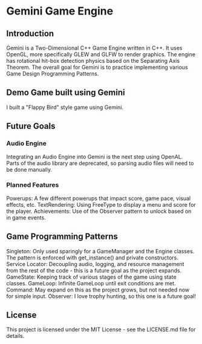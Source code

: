 # Gemini Game Engine

## Introduction

Gemini is a Two-Dimensional C++ Game Engine written in C++. It uses OpenGL, more specifically GLEW and GLFW to render graphics.
The engine has rotational hit-box detection physics based on the Separating Axis Theorem. The overall goal for Gemini is to
practice implementing various Game Design Programming Patterns.

## Demo Game built using Gemini

I built a "Flappy Bird" style game using Gemini.

## Future Goals

### Audio Engine

Integrating an Audio Engine into Gemini is the next step using OpenAL.
Parts of the audio library are deprecated, so parsing audio files will need to be done manually.

### Planned Features

Powerups: A few different powerups that impact score, game pace, visual effects, etc.
TextRendering: Using FreeType to display a menu and score for the player.
Achievements: Use of the Observer pattern to unlock based on in game events. 

## Game Programming Patterns

Singleton: Only used sparingly for a GameManager and the Engine classes. The pattern is enforced with get_instance() and private constructors.
Service Locator: Decoupling audio, logging, and resource management from the rest of the code - this is a future goal as the project expands.
GameState: Keeping track of various stages of the game using state classes.
GameLoop: Infinite GameLoop until exit conditions are met.
Command: May expand on this as the project grows, but not needed now for simple input.
Observer: I love trophy hunting, so this one is a future goal!

## License

This project is licensed under the MIT License - see the LICENSE.md file for details.
